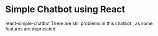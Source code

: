 # Simple Chatbot using React 
react-simple-chatbot
There are still problems in this chatbot , as some features are depriciated 
